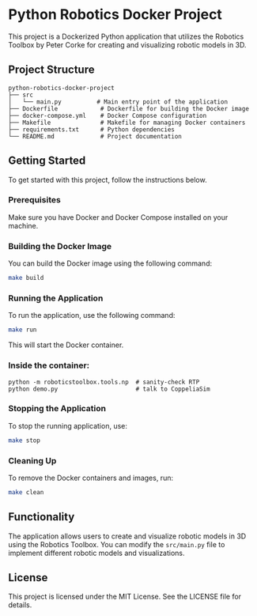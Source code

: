 # Python Robotics Docker Project

This project is a Dockerized Python application that utilizes the Robotics Toolbox by Peter Corke for creating and visualizing robotic models in 3D.

## Project Structure

```
python-robotics-docker-project
├── src
│   └── main.py          # Main entry point of the application
├── Dockerfile            # Dockerfile for building the Docker image
├── docker-compose.yml    # Docker Compose configuration
├── Makefile              # Makefile for managing Docker containers
├── requirements.txt      # Python dependencies
└── README.md             # Project documentation
```

## Getting Started

To get started with this project, follow the instructions below.

### Prerequisites

Make sure you have Docker and Docker Compose installed on your machine.

### Building the Docker Image

You can build the Docker image using the following command:

```bash
make build
```

### Running the Application

To run the application, use the following command:

```bash
make run
```
This will start the Docker container.

### Inside the container:
```
python -m roboticstoolbox.tools.np  # sanity-check RTP
python demo.py                      # talk to CoppeliaSim
```

### Stopping the Application

To stop the running application, use:

```bash
make stop
```

### Cleaning Up

To remove the Docker containers and images, run:

```bash
make clean
```

## Functionality

The application allows users to create and visualize robotic models in 3D using the Robotics Toolbox. You can modify the `src/main.py` file to implement different robotic models and visualizations.

## License

This project is licensed under the MIT License. See the LICENSE file for details.